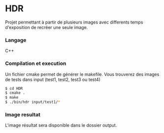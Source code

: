# HDR

Projet permettant à partir de plusieurs images avec differents temps d'exposition de recréer une seule image.

### Langage
C++

### Compilation et execution
Un fichier cmake permet de générer le makefile. 
Vous trouverez des images de tests dans input (test1, test2, test3 ou test4)
```sh
$ cd HDR
$ cmake .
$ make
$ ./bin/hdr input/test1/*
```
### Image resultat
L'image résultat sera disponible dans le dossier output.

